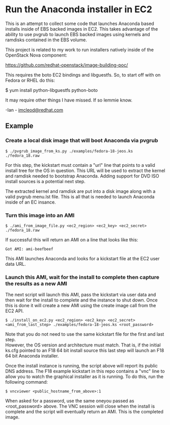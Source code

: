 Run the Anaconda installer in EC2
=================================

This is an attempt to collect some code that launches Anaconda based installs inside of EBS backed
images in EC2.  This takes advantage of the ability to use pvgrub to launch EBS backed images using
kernels and ramdisks contained in the EBS volume.

This project is related to my work to run installers natively inside of the OpenStack Nova component:

https://github.com/redhat-openstack/image-building-poc/

This requires the boto EC2 bindings and libguestfs.  So, to start off with on Fedora or RHEL do this:

$ yum install python-libguestfs python-boto

It may require other things I have missed.  If so lemmie know.  

-Ian - imcleod@redhat.com


## Example

### Create a local disk image that will boot Anaconda via pvgrub

    $ ./pvgrub_image_from_ks.py ./examples/fedora-18-jeos.ks ./fedora_18.raw

For this step, the kickstart must contain a "url" line that points to a valid install
tree for the OS in question.  This URL will be used to extract the kernel and ramdisk
needed to bootstrap Anaconda.  Adding support for DVD ISO install sources is a potential
next step.

The extracted kernel and ramdisk are put into a disk image along with a valid pvgrub
menu.lst file.  This is all that is needed to launch Anaconda inside of an EC insance.


### Turn this image into an AMI

    $ ./ami_from_image_file.py <ec2_region> <ec2_key> <ec2_secret> ./fedora_18.raw

If successful this will return an AMI on a line that looks like this:

    Got AMI: ami-beefbeef

This AMI launches Anaconda and looks for a kickstart file at the EC2 user data URL.

### Launch this AMI, wait for the install to complete then capture the results as a new AMI

The next script will launch this AMI, pass the kickstart via user data and then wait
for the install to complete and the instance to shut down.  Once this is done it will
create a new AMI using the create image call from the EC2 API.

    $ ./install_on_ec2.py <ec2_region> <ec2_key> <ec2_secret> <ami_from_last_step> ./examples/fedora-18-jeos.ks <root_password>

Note that you do not need to use the same kickstart file for the first and last step.  
However, the OS version and architecture must match.  That is, if the initial ks.cfg
pointed to an F18 64 bit install source this last step will launch an F18 64 bit Anaconda
installer.

Once the install instance is running, the script above will report its public
DNS address.  The F18 example kickstart in this repo contains a "vnc" line to allow
you to watch the graphical installer as it is running.  To do this, run the following
command:

    $ vncviewer <public_hostname_from_above>:1

When asked for a password, use the same oneyou passed as <root_password> above.
The VNC session will close when the install is complete and the script will eventually
return an AMI.  This is the completed image.

